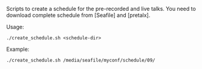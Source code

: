 Scripts to create a schedule for the pre-recorded and live talks. You need to download complete schedule from [Seafile] and [pretalx].

Usage:

    ./create_schedule.sh <schedule-dir>

Example:

    ./create_schedule.sh /media/seafile/myconf/schedule/09/


